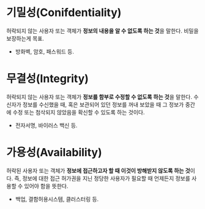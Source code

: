 # 기밀성(Conifdentiality)

허락되지 않는 사용자 또는 객체가 **정보의 내용을 알 수 없도록 하는 것**을 말한다. 비밀을 보장하는게 목표.

- 방화벽, 암호, 패스워드 등.

# 무결성(Integrity)

허락되지 않는 사용자 또는 객체가 **정보를 함부로 수정할 수 없도록 하는 것**을 말한다. 수신자가 정보를 수신했을 때, 혹은 보관되어 있던 정보를 꺼내 보았을 때 그 정보가 중간에 수정 또는 첨삭되지 않았음을 확신할 수 있도록 하는 것이다.

- 전자서명, 바이러스 백신 등.

# 가용성(Availability)

허락된 사용자 또는 객체가 **정보에 접근하고자 할 때 이것이 방해받지 않도록 하는 것**이다. 즉, 정보에 대한 접근 허가권을 지닌 정당한 사용자가 필요할 때 언제든지 정보를 사용할 수 있어야 함을 뜻한다.

- 백업, 결함허용시스템, 클러스터링 등.
